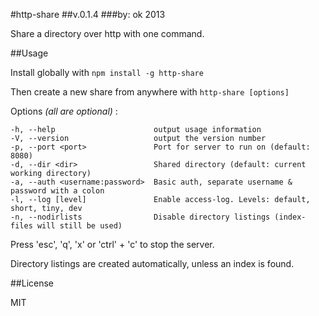 #http-share
##v.0.1.4
###by: ok 2013

Share a directory over http with one command.

##Usage

Install globally with `npm install -g http-share`

Then create a new share from anywhere with `http-share [options]`

  Options _(all are optional)_ :

    -h, --help                      output usage information
    -V, --version                   output the version number
    -p, --port <port>               Port for server to run on (default: 8080)
    -d, --dir <dir>                 Shared directory (default: current working directory)
    -a, --auth <username:password>  Basic auth, separate username & password with a colon
    -l, --log [level]               Enable access-log. Levels: default, short, tiny, dev
    -n, --nodirlists                Disable directory listings (index-files will still be used)

Press 'esc', 'q', 'x' or 'ctrl' + 'c' to stop the server.

Directory listings are created automatically, unless an index is found.

##License

MIT
